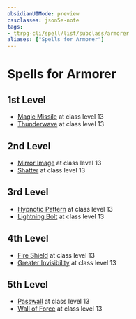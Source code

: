 ```yaml
---
obsidianUIMode: preview
cssclasses: json5e-note
tags:
- ttrpg-cli/spell/list/subclass/armorer
aliases: ["Spells for Armorer"]
---
```

# Spells for Armorer

## 1st Level

- [Magic Missile](3-Mechanics/CLI/spells/magic-missile.md "PHB") at class level 13
- [Thunderwave](3-Mechanics/CLI/spells/thunderwave.md "PHB") at class level 13

## 2nd Level

- [Mirror Image](3-Mechanics/CLI/spells/mirror-image.md "PHB") at class level 13
- [Shatter](3-Mechanics/CLI/spells/shatter.md "PHB") at class level 13

## 3rd Level

- [Hypnotic Pattern](3-Mechanics/CLI/spells/hypnotic-pattern.md "PHB") at class level 13
- [Lightning Bolt](3-Mechanics/CLI/spells/lightning-bolt.md "PHB") at class level 13

## 4th Level

- [Fire Shield](3-Mechanics/CLI/spells/fire-shield.md "PHB") at class level 13
- [Greater Invisibility](3-Mechanics/CLI/spells/greater-invisibility.md "PHB") at class level 13

## 5th Level

- [Passwall](3-Mechanics/CLI/spells/passwall.md "PHB") at class level 13
- [Wall of Force](3-Mechanics/CLI/spells/wall-of-force.md "PHB") at class level 13